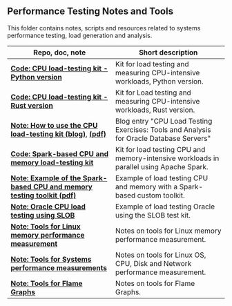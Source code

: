 ## Performance Testing Notes and Tools
This folder contains notes, scripts and resources related to systems performance testing, load generation and analysis.

| Repo, doc, note                                                                                                                                                                            | Short description
|--------------------------------------------------------------------------------------------------------------------------------------------------------------------------------------------| -------------------------------------------------------------------------------------
| [**Code: CPU load-testing kit - Python version**](Test_CPU_parallel_Python)                                                                                                                | Kit for load testing and measuring CPU-intensive workloads, Python version.
| [**Code: CPU load-testing kit - Rust version**](Test_CPU_parallel_Rust)                                                                                                                    | Kit for Load testing and measuring CPU-intensive workloads, Rust version.
| [**Note: How to use the CPU load-testing kit (blog)**](https://db-blog.web.cern.ch/node/189), [**(pdf)**](https://canali.web.cern.ch/docs/CPU_Load_Testing_Database_Servers_April2023.pdf) | Blog entry "CPU Load Testing Exercises: Tools and Analysis for Oracle Database Servers"
| [**Code: Spark-based CPU and memory load-testing kit**](Spark_CPU_memory_load_testkit)                                                                                                     | Kit for load testing CPU and memory-intensive workloads in parallel using Apache Spark.
| [**Note: Example of the Spark-based CPU and memory testing toolkit (pdf)**](https://canali.web.cern.ch/docs/Spark_CPU_and_memory_load_testing_HDP6_RAC55_May2023.pdf)                      | Example of load testing CPU and memory with a Spark-based custom toolkit.
| [**Note: Oracle CPU load testing using SLOB**](Oracle_load_testing_with_SLOB)                                                                                                              | Example of load testing Oracle using the SLOB test kit.
| [**Note: Tools for Linux memory performance measurement**](Tools_Linux_Memory_Perf_Measure.md)                                                                                             | Notes on tools for Linux memory performance measurement.
| [**Note: Tools for Systems performance measurements**](Tools_Linux_OS_CPU_Disk_Network.md)                                                                                                 | Notes on tools for Linux OS, CPU, Disk and Network performance measurement.
| [**Note: Tools for Flame Graphs**](Tools_FlameGraphs.md)                                                                                                                                   | Notes on tools for Flame Graphs.